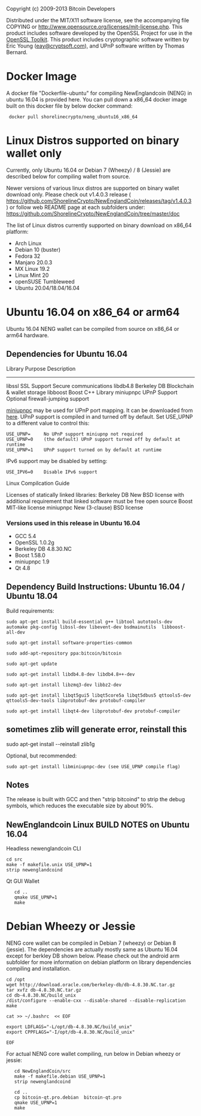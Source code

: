 Copyright (c) 2009-2013 Bitcoin Developers

Distributed under the MIT/X11 software license, see the accompanying
file COPYING or http://www.opensource.org/licenses/mit-license.php.
This product includes software developed by the OpenSSL Project for use in the [OpenSSL Toolkit](http://www.openssl.org/). This product includes
cryptographic software written by Eric Young ([eay@cryptsoft.com](mailto:eay@cryptsoft.com)), and UPnP software written by Thomas Bernard.


# Docker Image

A docker file "Dockerfile-ubuntu" for compiling NewEnglandcoin (NENG) in ubuntu 16.04 is provided here. You can pull down a x86_64 docker image built on this docker file by 
below docker command:
```
 docker pull shorelinecrypto/neng_ubuntu16_x86_64
```

# Linux Distros supported on binary wallet only

Currently, only Ubuntu 16.04 or Debian 7 (Wheezy) / 8 (Jessie) are described below for compiling wallet from source. 

Newer versions of various linux distros are supported on binary wallet download only. Please check out v1.4.0.3 release ( https://github.com/ShorelineCrypto/NewEnglandCoin/releases/tag/v1.4.0.3 ) or follow web README page at each subfolders under:
https://github.com/ShorelineCrypto/NewEnglandCoin/tree/master/doc

The list of Linux distros currently supported on binary download on x86_64 platform:

-  Arch Linux
-  Debian 10 (buster)
-  Fedora 32
-  Manjaro 20.0.3
-  MX Linux 19.2
-  Linux Mint 20
-  openSUSE Tumbleweed
-  Ubuntu 20.04/18.04/16.04



# Ubuntu 16.04 on x86_64 or arm64

Ubuntu 16.04 NENG wallet can be compiled from source on x86_64 or arm64 hardware.

## Dependencies for Ubuntu 16.04


 Library     Purpose           Description
 -------     -------           -----------
 libssl      SSL Support       Secure communications
 libdb4.8    Berkeley DB       Blockchain & wallet storage
 libboost    Boost             C++ Library
 miniupnpc   UPnP Support      Optional firewall-jumping support

[miniupnpc](http://miniupnp.free.fr/) may be used for UPnP port mapping.  It can be downloaded from [here](
http://miniupnp.tuxfamily.org/files/).  UPnP support is compiled in and
turned off by default.  Set USE_UPNP to a different value to control this:

	USE_UPNP=     No UPnP support miniupnp not required
	USE_UPNP=0    (the default) UPnP support turned off by default at runtime
	USE_UPNP=1    UPnP support turned on by default at runtime

IPv6 support may be disabled by setting:

	USE_IPV6=0    Disable IPv6 support


Linux Compilcation Guide

Licenses of statically linked libraries:
 Berkeley DB   New BSD license with additional requirement that linked
               software must be free open source
 Boost         MIT-like license
 miniupnpc     New (3-clause) BSD license


### Versions used in this release in Ubuntu 16.04

-  GCC           5.4
-  OpenSSL       1.0.2g
-  Berkeley DB   4.8.30.NC
-  Boost         1.58.0
-  miniupnpc     1.9
-  Qt 4.8

## Dependency Build Instructions: Ubuntu 16.04 / Ubuntu 18.04


Build requirements:

```
sudo apt-get install build-essential g++ libtool autotools-dev automake pkg-config libssl-dev libevent-dev bsdmainutils  libboost-all-dev

sudo apt-get install software-properties-common

sudo add-apt-repository ppa:bitcoin/bitcoin

sudo apt-get update

sudo apt-get install libdb4.8-dev libdb4.8++-dev

sudo apt-get install libzmq3-dev libbz2-dev 

sudo apt-get install libqt5gui5 libqt5core5a libqt5dbus5 qttools5-dev qttools5-dev-tools libprotobuf-dev protobuf-compiler 

sudo apt-get install libqt4-dev libprotobuf-dev protobuf-compiler
```

## sometimes zlib will generate error, reinstall this

sudo apt-get install --reinstall zlib1g

Optional, but recommended:

	sudo apt-get install libminiupnpc-dev (see USE_UPNP compile flag)


Notes
-----
The release is built with GCC and then "strip bitcoind" to strip the debug
symbols, which reduces the executable size by about 90%.



## NewEnglandcoin Linux BUILD NOTES on Ubuntu 16.04

Headless newenglandcoin CLI

```
cd src
make -f makefile.unix USE_UPNP=1
strip newenglandcoind

```

 Qt GUI Wallet
```
   cd ..
   qmake USE_UPNP=1 
   make
``` 


# Debian Wheezy or Jessie

NENG core wallet can be compiled in Debian 7 (wheezy) or Debian 8 (jessie).  The dependencies are actually mostly same as Ubuntu 16.04 except for berkley DB shown below.  Please check out the android arm subfolder for more information on debian platform on library dependencies compiling and installation.

```
cd /opt
wget http://download.oracle.com/berkeley-db/db-4.8.30.NC.tar.gz
tar xvfz db-4.8.30.NC.tar.gz
cd db-4.8.30.NC/build_unix
/dist/configure --enable-cxx --disable-shared --disable-replication
make

cat >> ~/.bashrc  << EOF

export LDFLAGS="-L/opt/db-4.8.30.NC/build_unix"
export CPPFLAGS="-I/opt/db-4.8.30.NC/build_unix"

EOF
```



For actual NENG core wallet compiling, run below in Debian wheezy or jessie:
```
   cd NewEnglandCoin/src
   make -f makefile.debian USE_UPNP=1
   strip newenglandcoind
   
   cd ..
   cp bitcoin-qt.pro.debian  bitcoin-qt.pro
   qmake USE_UPNP=1 
   make
   
```



